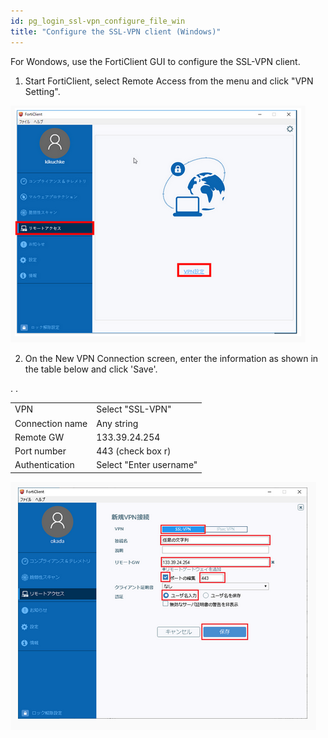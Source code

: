 ```yaml
---
id: pg_login_ssl-vpn_configure_file_win
title: "Configure the SSL-VPN client (Windows)"
---
```



For Wondows, use the FortiClient GUI to configure the SSL-VPN client.

1. Start FortiClient, select Remote Access from the menu and click "VPN Setting".


![figure](VPNwin_11.png)

2. On the New VPN Connection screen, enter the information as shown in the table below and click 'Save'.

<table>
<tr>
	<td>VPN</td><td> Select "SSL-VPN"</td>
</tr>
<tr>
	<td>Connection name</td><td>Any string</td>.
</tr>
<tr>
	<td>Remote GW</td><td>133.39.24.254</td>
</tr>
<tr>
	<td>Port number</td><td>443 (check box r)</td>
</tr>
<tr>
	<td>Authentication</td><td>Select "Enter username"</td>.
</tr>
</table>

![figure](sslvpn-win-443.png)

